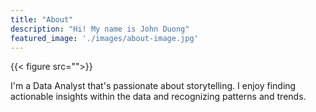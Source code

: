 ```yaml
---
title: "About"
description: "Hi! My name is John Duong"
featured_image: './images/about-image.jpg'
---
```

{{< figure src="">}}

I'm a Data Analyst that's passionate about storytelling. I enjoy finding actionable insights within the data and recognizing patterns and trends.
